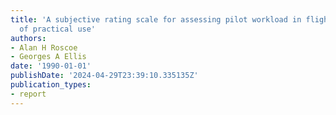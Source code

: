 ```yaml
---
title: 'A subjective rating scale for assessing pilot workload in flight: A decade
  of practical use'
authors:
- Alan H Roscoe
- Georges A Ellis
date: '1990-01-01'
publishDate: '2024-04-29T23:39:10.335135Z'
publication_types:
- report
---
```

